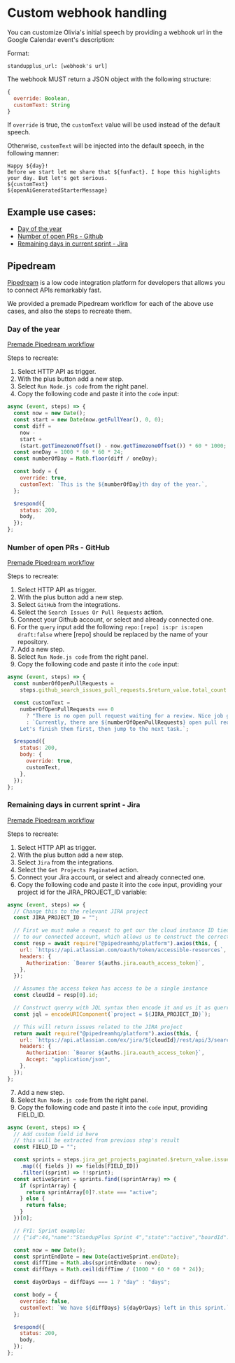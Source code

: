 # Custom webhook handling

You can customize Olivia's initial speech by providing a webhook url in the Google Calendar event's description:

Format:

`standupplus_url: [webhook's url]`

The webhook MUST return a JSON object with the following structure:

```js
{
  override: Boolean,
  customText: String
}
```

If `override` is true, the `customText` value will be used instead of the default speech.

Otherwise, `customText` will be injected into the default speech, in the following manner:

```
Happy ${day}!
Before we start let me share that ${funFact}. I hope this highlights your day. But let's get serious.
${customText}
${openAiGeneratedStarterMessage}
```

## Example use cases:

- [Day of the year](#day-of-the-year)
- [Number of open PRs - Github](#number-of-open-prs-github)
- [Remaining days in current sprint - Jira](#remaining-days-in-current-sprint-jira)

## Pipedream

[Pipedream](https://pipedream.com/) is a low code integration platform for developers that allows you to connect APIs remarkably fast.

We provided a premade Pipedream workflow for each of the above use cases, and also the steps to recreate them.

### Day of the year

[Premade Pipedream workflow](https://pipedream.com/@apexedit/custom-webhook-day-of-the-year-override-false-p_BjCAleD)

Steps to recreate:

1. Select HTTP API as trigger.
2. With the plus button add a new step.
3. Select `Run Node.js code` from the right panel.
4. Copy the following code and paste it into the `code` input:

```js
async (event, steps) => {
  const now = new Date();
  const start = new Date(now.getFullYear(), 0, 0);
  const diff =
    now -
    start +
    (start.getTimezoneOffset() - now.getTimezoneOffset()) * 60 * 1000;
  const oneDay = 1000 * 60 * 60 * 24;
  const numberOfDay = Math.floor(diff / oneDay);

  const body = {
    override: true,
    customText: `This is the ${numberOfDay}th day of the year.`,
  };

  $respond({
    status: 200,
    body,
  });
};
```

### Number of open PRs - GitHub

[Premade Pipedream workflow](https://pipedream.com/@apexedit/custom-webhook-github-integration-example-p_aNCqAVb)

Steps to recreate:

1. Select HTTP API as trigger.
2. With the plus button add a new step.
3. Select `GitHub` from the integrations.
4. Select the `Search Issues Or Pull Requests` action.
5. Connect your Github account, or select and already connected one.
6. For the `query` input add the following `repo:[repo] is:pr is:open draft:false` where [repo] should be replaced by the name of your repository.
7. Add a new step.
8. Select `Run Node.js code` from the right panel.
9. Copy the following code and paste it into the `code` input:

```js
async (event, steps) => {
  const numberOfOpenPullRequests =
    steps.github_search_issues_pull_requests.$return_value.total_count || 0;

  const customText =
    numberOfOpenPullRequests === 0
      ? "There is no open pull request waiting for a review. Nice job guys, keep up this speed!"
      : `Currently, there are ${numberOfOpenPullRequests} open pull requests waiting to be reviewed and merged. 
    Let's finish them first, then jump to the next task.`;

  $respond({
    status: 200,
    body: {
      override: true,
      customText,
    },
  });
};
```

### Remaining days in current sprint - Jira

[Premade Pipedream workflow](https://pipedream.com/@apexedit/custom-webhook-jira-integration-example-p_xMCxeep)

Steps to recreate:

1. Select HTTP API as trigger.
2. With the plus button add a new step.
3. Select `Jira` from the integrations.
4. Select the `Get Projects Paginated` action.
5. Connect your Jira account, or select and already connected one.
6. Copy the following code and paste it into the `code` input, providing your project id for the JIRA_PROJECT_ID variable:

```js
async (event, steps) => {
  // Change this to the relevant JIRA project
  const JIRA_PROJECT_ID = "";

  // First we must make a request to get our the cloud instance ID tied
  // to our connected account, which allows us to construct the correct REST API URL.
  const resp = await require("@pipedreamhq/platform").axios(this, {
    url: `https://api.atlassian.com/oauth/token/accessible-resources`,
    headers: {
      Authorization: `Bearer ${auths.jira.oauth_access_token}`,
    },
  });

  // Assumes the access token has access to be a single instance
  const cloudId = resp[0].id;

  // Construct querry with JQL syntax then encode it and us it as querry param
  const jql = encodeURIComponent(`project = ${JIRA_PROJECT_ID}`);

  // This will return issues related to the JIRA project
  return await require("@pipedreamhq/platform").axios(this, {
    url: `https://api.atlassian.com/ex/jira/${cloudId}/rest/api/3/search?jql=${jql}`,
    headers: {
      Authorization: `Bearer ${auths.jira.oauth_access_token}`,
      Accept: "application/json",
    },
  });
};
```

7. Add a new step.
8. Select `Run Node.js code` from the right panel.
9. Copy the following code and paste it into the `code` input, providing FIELD_ID.

```js
async (event, steps) => {
  // Add custom field id here
  // this will be extracted from previous step's result
  const FIELD_ID = "";

  const sprints = steps.jira_get_projects_paginated.$return_value.issues
    .map(({ fields }) => fields[FIELD_ID])
    .filter((sprint) => !!sprint);
  const activeSprint = sprints.find((sprintArray) => {
    if (sprintArray) {
      return sprintArray[0]?.state === "active";
    } else {
      return false;
    }
  })[0];

  // FYI: Sprint example:
  // {"id":44,"name":"StandupPlus Sprint 4","state":"active","boardId":10,"goal":"","startDate":"2021-08-24T06:48:38.454Z","endDate":"2021-09-08T06:48:00.000Z"}

  const now = new Date();
  const sprintEndDate = new Date(activeSprint.endDate);
  const diffTime = Math.abs(sprintEndDate - now);
  const diffDays = Math.ceil(diffTime / (1000 * 60 * 60 * 24));

  const dayOrDays = diffDays === 1 ? "day" : "days";

  const body = {
    override: false,
    customText: `We have ${diffDays} ${dayOrDays} left in this sprint.`,
  };

  $respond({
    status: 200,
    body,
  });
};
```
